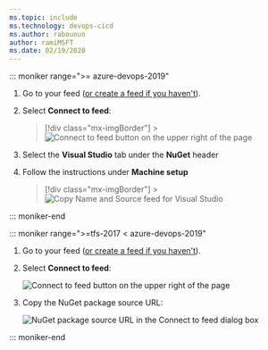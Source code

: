 ```yaml
---
ms.topic: include
ms.technology: devops-cicd
ms.author: rabououn
author: ramiMSFT
ms.date: 02/19/2020
---
```


::: moniker range=">= azure-devops-2019"

1. Go to your feed ([or create a feed if you haven't](../../feeds/create-feed.md)).

2. Select **Connect to feed**:

   > [!div class="mx-imgBorder"] > ![Connect to feed button on the upper right of the page](../../media/connect-to-feed-azure-devops-newnav.png)

3. Select the **Visual Studio** tab under the **NuGet** header

4. Follow the instructions under **Machine setup**

   > [!div class="mx-imgBorder"] > ![Copy Name and Source feed for Visual Studio](../../media/nuget-visual-studio-newnav.png)

::: moniker-end

::: moniker range=">=tfs-2017 < azure-devops-2019"

1. Go to your feed ([or create a feed if you haven't](../../feeds/create-feed.md)).

2. Select **Connect to feed**:

   ![Connect to feed button on the upper right of the page](../../media/connect-to-feed.png)

3. Copy the NuGet package source URL:

   ![NuGet package source URL in the Connect to feed dialog box](../../media/nuget-consume-url.png)

::: moniker-end
